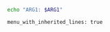 ```bash :echo-ARG1
echo "ARG1: $ARG1"
```
```opts :(document_opts)
menu_with_inherited_lines: true
```